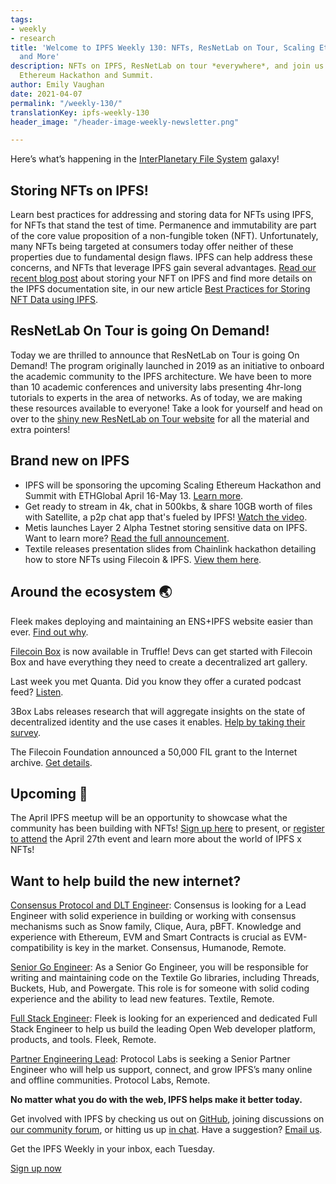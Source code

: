 ```yaml
---
tags:
- weekly
- research
title: 'Welcome to IPFS Weekly 130: NFTs, ResNetLab on Tour, Scaling Ethereum Hackathon,
  and More'
description: NFTs on IPFS, ResNetLab on tour *everywhere*, and join us at the Scaling
  Ethereum Hackathon and Summit.
author: Emily Vaughan
date: 2021-04-07
permalink: "/weekly-130/"
translationKey: ipfs-weekly-130
header_image: "/header-image-weekly-newsletter.png"

---
```

Here’s what’s happening in the [InterPlanetary File System](https://ipfs.io/) galaxy!

## Storing NFTs on IPFS!
Learn best practices for addressing and storing data for NFTs using IPFS, for NFTs that stand the test of time. Permanence and immutability are part of the core value proposition of a non-fungible token (NFT). Unfortunately, many NFTs being targeted at consumers today offer neither of these properties due to fundamental design flaws. IPFS can help address these concerns, and NFTs that leverage IPFS gain several advantages. [Read our recent blog post](https://blog.ipfs.eth.link/2021-04-05-storing-nfts-on-ipfs/) about storing your NFT on IPFS and find more details on the IPFS documentation site, in our new article [Best Practices for Storing NFT Data using IPFS](https://docs.ipfs.io/how-to/best-practices-for-nft-data/).

## ResNetLab On Tour is going On Demand!
Today we are thrilled to announce that ResNetLab on Tour is going On Demand! The program originally launched in 2019 as an initiative to onboard the academic community to the IPFS architecture. We have been to more than 10 academic conferences and university labs presenting 4hr-long tutorials to experts in the area of networks. As of today, we are making these resources available to everyone! Take a look for yourself and head on over to the [shiny new ResNetLab on Tour website](https://research.protocol.ai/tutorials/resnetlab-on-tour/) for all the material and extra pointers!

## Brand new on IPFS
* IPFS will be sponsoring the upcoming Scaling Ethereum Hackathon and Summit with ETHGlobal April 16-May 13. [Learn more](https://scaling.ethglobal.co/).
* Get ready to stream in 4k, chat in 500kbs, & share 10GB worth of files with Satellite, a p2p chat app that's fueled by IPFS! [Watch the video](https://www.youtube.com/watch?v=KUF4k1mzKKM).
* Metis launches Layer 2 Alpha Testnet storing sensitive data on IPFS. Want to learn more? [Read the full announcement](http://www.digitaljournal.com/pr/5029059).
* Textile releases presentation slides from Chainlink hackathon detailing how to store NFTs using Filecoin & IPFS. [View them here](https://bafzbeidki5s6saconbtppzu77a2s4y4ey6tsarup4aqci3bwq4mt3uua3y.textile.space/).

## Around the ecosystem 🌏
Fleek makes deploying and maintaining an ENS+IPFS website easier than ever. [Find out why](https://medium.com/the-ethereum-name-service/cloudflare-and-fleek-make-ens-ipfs-site-deployment-as-easy-as-ever-262c990a7514).

[Filecoin Box](https://www.trufflesuite.com/boxes/filecoin) is now available in Truffle! Devs can get started with Filecoin Box and have everything they need to create a decentralized art gallery.

Last week you met Quanta. Did you know they offer a curated podcast feed? [Listen](https://quanta.wiki/n/upload-image-to-ipfs).

3Box Labs releases research that will aggregate insights on the state of decentralized identity and the use cases it enables. [Help by taking their survey](https://3boxlabs.typeform.com/to/jtjDfNDz).

The Filecoin Foundation announced a 50,000 FIL grant to the Internet archive. [Get details](https://filecoinfoundation.medium.com/the-filecoin-foundation-announces-50-000-fil-grant-to-the-internet-archive-a4f27218e1a2).

## Upcoming 📅
The April IPFS meetup will be an opportunity to showcase what the community has been building with NFTs! [Sign up here](https://protocollabs.typeform.com/to/hLGfKhxn) to present, or [register to attend](https://www.meetup.com/San-Francisco-IPFS/events/276123324/) the April 27th event and learn more about the world of IPFS x NFTs!

## Want to help build the new internet?
[Consensus Protocol and DLT Engineer](https://angel.co/company/humanode-2/jobs/1265884-consensus-protocol-and-dlt-engineer):  Consensus is looking for a Lead Engineer with solid experience in building or working with consensus mechanisms such as Snow family, Clique, Aura, pBFT. Knowledge and experience with Ethereum, EVM and Smart Contracts is crucial as EVM-compatibility is key in the market. Consensus, Humanode, Remote.

[Senior Go Engineer](https://textile.breezy.hr/p/421d4f71a227-senior-go-engineer): As a Senior Go Engineer, you will be responsible for writing and maintaining code on the Textile Go libraries, including Threads, Buckets, Hub, and Powergate. This role is for someone with solid coding experience and the ability to lead new features. Textile, Remote.

[Full Stack Engineer](https://angel.co/company/fleekhq/jobs/879081-full-stack-engineer): Fleek is looking for an experienced and dedicated Full Stack Engineer to help us build the leading Open Web developer platform, products, and tools. Fleek, Remote.

[Partner Engineering Lead](https://jobs.lever.co/protocol/eb99c5db-b2bf-4af0-b3bc-c14406fc3d31): Protocol Labs is seeking a Senior Partner Engineer who will help us support, connect, and grow IPFS’s many online and offline communities. Protocol Labs, Remote.

**No matter what you do with the web, IPFS helps make it better today.**

Get involved with IPFS by checking us out on [GitHub](https://github.com/ipfs), joining discussions on [our community forum](https://discuss.ipfs.io/), or hitting us up [in chat](https://riot.im/app/#/room/#ipfs:matrix.org). Have a suggestion? [Email us](mailto:newsletter@ipfs.io).

Get the IPFS Weekly in your inbox, each Tuesday.
<p><a href="https://ipfs.us4.list-manage.com/subscribe?u=25473244c7d18b897f5a1ff6b&amp;id=cad54b2230" class="button button-primary">Sign up now</a></p>
